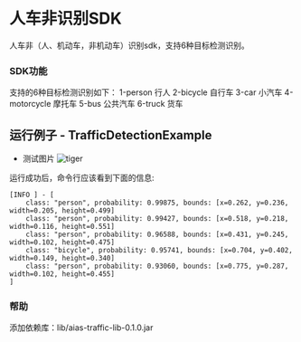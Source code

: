 # 人车非识别SDK
人车非（人、机动车，非机动车）识别sdk，支持6种目标检测识别。

### SDK功能
支持的6种目标检测识别如下：
1-person 行人 
2-bicycle 自行车 
3-car 小汽车 
4-motorcycle 摩托车 
5-bus 公共汽车
6-truck 货车

## 运行例子 - TrafficDetectionExample
- 测试图片
![tiger](https://djl-model.oss-cn-hongkong.aliyuncs.com/AIAS/traffic_sdk/result.png)

运行成功后，命令行应该看到下面的信息:
```text
[INFO ] - [
	class: "person", probability: 0.99875, bounds: [x=0.262, y=0.236, width=0.205, height=0.499]
	class: "person", probability: 0.99427, bounds: [x=0.518, y=0.218, width=0.116, height=0.551]
	class: "person", probability: 0.96588, bounds: [x=0.431, y=0.245, width=0.102, height=0.475]
	class: "bicycle", probability: 0.95741, bounds: [x=0.704, y=0.402, width=0.149, height=0.340]
	class: "person", probability: 0.93060, bounds: [x=0.775, y=0.287, width=0.102, height=0.455]
]
```

### 帮助 
添加依赖库：lib/aias-traffic-lib-0.1.0.jar
